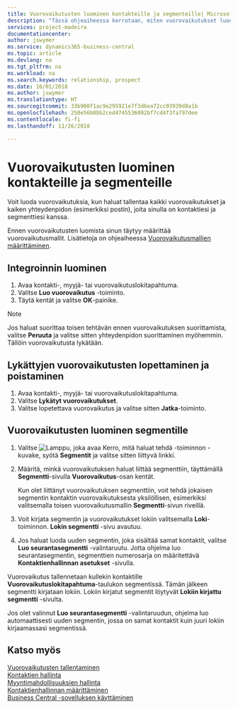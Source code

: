 ```yaml
---
title: Vuorovaikutusten luominen kontakteille ja segmenteille| Microsoft Docs
description: "Tässä ohjeaiheessa kerrotaan, miten vuorovaikutukset luodaan Business Central -sovelluksessa asiakkaiden ja segmenttien kanssa käydylle viestinnälle. Kyse voi olla esimerkiksi suoramainonnasta."
services: project-madeira
documentationcenter: 
author: jswymer
ms.service: dynamics365-business-central
ms.topic: article
ms.devlang: na
ms.tgt_pltfrm: na
ms.workload: na
ms.search.keywords: relationship, prospect
ms.date: 10/01/2018
ms.author: jswymer
ms.translationtype: HT
ms.sourcegitcommit: 33b900f1ac9e295921e7f3d6ea72cc93939d8a1b
ms.openlocfilehash: 250e56b8bb2ced4745536092bf7cd4f3fa797dee
ms.contentlocale: fi-fi
ms.lasthandoff: 11/26/2018

---
```

# <a name="create-interactions-on-contacts-and-segments"></a>Vuorovaikutusten luominen kontakteille ja segmenteille
Voit luoda vuorovaikutuksia, kun haluat tallentaa kaikki vuorovaikutukset ja kaiken yhteydenpidon (esimerkiksi postin), joita sinulla on kontaktiesi ja segmenttiesi kanssa.

Ennen vuorovaikutusten luomista sinun täytyy määrittää vuorovaikutusmallit. Lisätietoja on ohjeaiheessa [Vuorovaikutusmallien määrittäminen](marketing-interactions.md).

## <a name="to-create-an-interaction"></a>Integroinnin luominen
1. Avaa kontakti-, myyjä- tai vuorovaikutuslokitapahtuma.
2. Valitse **Luo vuorovaikutus** -toiminto.
3. Täytä kentät ja valitse **OK**-painike.

> [!NOTE]  
>   Jos haluat suorittaa toisen tehtävän ennen vuorovaikutuksen suorittamista, valitse **Peruuta** ja valitse sitten yhteydenpidon suorittaminen myöhemmin. Tällöin vuorovaikutusta lykätään.

## <a name="to-finish-and-delete-postponed-interactions"></a>Lykättyjen vuorovaikutusten lopettaminen ja poistaminen
1. Avaa kontakti-, myyjä- tai vuorovaikutuslokitapahtuma.
2. Valitse **Lykätyt vuorovaikutukset**.
3. Valitse lopetettava vuorovaikutus ja valitse sitten **Jatka**-toiminto.

## <a name="to-create-an-interaction-on-a-segment"></a>Vuorovaikutusten luominen segmentille
1. Valitse ![Lamppu, joka avaa Kerro, mitä haluat tehdä -toiminnon](media/ui-search/search_small.png "Kerro, mitä haluat tehdä") -kuvake, syötä **Segmentit** ja valitse sitten liittyvä linkki.
2. Määritä, minkä vuorovaikutuksen haluat liittää segmenttiin, täyttämällä **Segmentti**-sivulla **Vuorovaikutus**-osan kentät.

    Kun olet liittänyt vuorovaikutuksen segmenttiin, voit tehdä jokaisen segmentin kontaktin vuorovaikutuksesta yksilöllisen, esimerkiksi valitsemalla toisen vuorovaikutusmallin **Segmentti**-sivun riveillä.  
3. Voit kirjata segmentin ja vuorovaikutukset lokiin valitsemalla **Loki**-toiminnon. **Lokin segmentti** -sivu avautuu.
4. Jos haluat luoda uuden segmentin, joka sisältää samat kontaktit, valitse **Luo seurantasegmentti** -valintaruutu. Jotta ohjelma luo seurantasegmentin, segmenttien numerosarja on määritettävä **Kontaktienhallinnan asetukset** -sivulla.

Vuorovaikutus tallennetaan kullekin kontaktille **Vuorovaikutuslokitapahtuma**-taulukon segmentissä. Tämän jälkeen segmentti kirjataan lokiin. Lokiin kirjatut segmentit löytyvät **Lokiin kirjattu segmentti** -sivulta.

Jos olet valinnut **Luo seurantasegmentti** -valintaruudun, ohjelma luo automaattisesti uuden segmentin, jossa on samat kontaktit kuin juuri lokiin kirjaamassasi segmentissä.

## <a name="see-also"></a>Katso myös
[Vuorovaikutusten tallentaminen](marketing-interactions.md)  
[Kontaktien hallinta](marketing-contacts.md)  
[Myyntimahdollisuuksien hallinta](marketing-manage-sales-opportunities.md)  
[Kontaktienhallinnan määrittäminen](marketing-setup-marketing.md)  
[Business Central -sovelluksen käyttäminen](ui-work-product.md)

